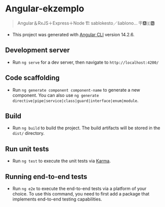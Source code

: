 # Angular-ekzemplo
> Angular＆RxJS＋Express＋Node 🏗 sablokesto／ŝablono… 🪧🅰️🇪🅽
* This project was generated with [Angular CLI](https://github.com/angular/angular-cli) version 14.2.6.

## Development server
* Run `ng serve` for a dev server, then navigate to `http://localhost:4200/`

## Code scaffolding
* Run `ng generate component component-name` to generate a new component. You can also use `ng generate directive|pipe|service|class|guard|interface|enum|module`.

## Build
* Run `ng build` to build the project. The build artifacts will be stored in the `dist/` directory.

## Run unit tests
* Run `ng test` to execute the unit tests via [Karma](https://karma-runner.github.io).

## Running end-to-end tests
* Run `ng e2e` to execute the end-to-end tests via a platform of your choice. To use this command, you need to first add a package that implements end-to-end testing capabilities.
